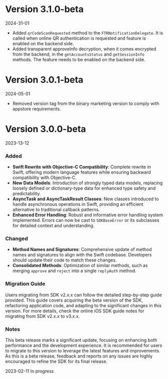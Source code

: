 # Version 3.1.0-beta
2024-31-01
- Added `qrCodeScanRequested` method to the `FTRNotificationDelegate`. It is called when online QR authentication is requested and feature is enabled on the backend side.
- Added transparent approveInfo decryption, when it comes encrypted from the backend, in the `getAccountsStatus` and `getSessionInfo` methods. The feature needs to be enabled on the backend side.

# Version 3.0.1-beta
2024-05-01
- Removed version tag from the binary marketing version to comply with appstore requirements.

# Version 3.0.0-beta
2023-13-12
### Added
- **Swift Rewrite with Objective-C Compatibility**: Complete rewrite in Swift, offering modern language features while ensuring backward compatibility with Objective-C.
- **New Data Models**: Introduction of strongly typed data models, replacing loosely defined or dictionary-type data for enhanced type safety and predictability.
- **AsyncTask and AsyncTaskResult Classes**: New classes introduced to handle asynchronous operations in Swift, providing an efficient alternative to traditional callback patterns.
- **Enhanced Error Handling**: Robust and informative error handling system implemented. Errors can now be cast to `SDKBaseError` or its subclasses for detailed context and understanding.

### Changed
- **Method Names and Signatures**: Comprehensive update of method names and signatures to align with the Swift codebase. Developers should update their code to match these changes.
- **Consolidated Methods**: Optimization of similar methods, such as merging `approve` and `reject` into a single `replyAuth` method.

### Migration Guide
Users migrating from SDK v2.x.x can follow the detailed step-by-step guide provided. This guide covers acquiring the beta version of the SDK, refactoring application code, and adapting to the significant changes in this version. For more details, check the online iOS SDK guide notes for migrating from SDK v2.x.x to v3.x.x.

### Notes
This beta release marks a significant update, focusing on enhancing both performance and the development experience. It is recommended for users to migrate to this version to leverage the latest features and improvements. As this is a beta release, feedback and reports on any issues are highly encouraged to refine the SDK for its final release.

2023-02-11
In progress